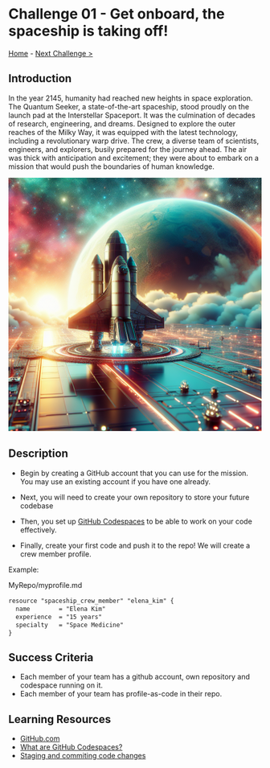 # Challenge 01 - Get onboard, the spaceship is taking off!

[Home](../README.md) - [Next Challenge >](Challenge-02.md)

## Introduction

In the year 2145, humanity had reached new heights in space exploration. The Quantum Seeker, a state-of-the-art spaceship, stood proudly on the launch pad at the Interstellar Spaceport. It was the culmination of decades of research, engineering, and dreams. Designed to explore the outer reaches of the Milky Way, it was equipped with the latest technology, including a revolutionary warp drive. The crew, a diverse team of scientists, engineers, and explorers, busily prepared for the journey ahead. The air was thick with anticipation and excitement; they were about to embark on a mission that would push the boundaries of human knowledge.

  <img src="images/spaceship-takeoff.png" width="512"/>

## Description

- Begin by creating a GitHub account that you can use for the mission. You may use an existing account if you have one already.

- Next, you will need to create your own repository to store your future codebase
  
- Then, you set up [GitHub Codespaces](https://docs.github.com/en/codespaces/overview/) to be able to work on your code effectively.

- Finally, create your first code and push it to the repo! We will create a crew member profile.

Example:

MyRepo/myprofile.md

```hcl
resource "spaceship_crew_member" "elena_kim" {
  name        = "Elena Kim"
  experience  = "15 years"
  specialty   = "Space Medicine"
}
```

## Success Criteria

- Each member of your team has a github account, own repository and codespace running on it.
- Each member of your team has profile-as-code in their repo.

## Learning Resources

- [GitHub.com](https://github.com/)
- [What are GitHub Codespaces?](https://docs.github.com/en/codespaces/overview)
- [Staging and commiting code changes](https://code.visualstudio.com/docs/sourcecontrol/intro-to-git#_staging-and-committing-code-changes)

